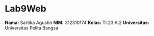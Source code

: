 # Lab9Web

**Nama:** Sartika Agustin
**NIM:** 312310174
**Kelas:** TI.23.A.2
**Universitas:** Universitas Pelita Bangsa
